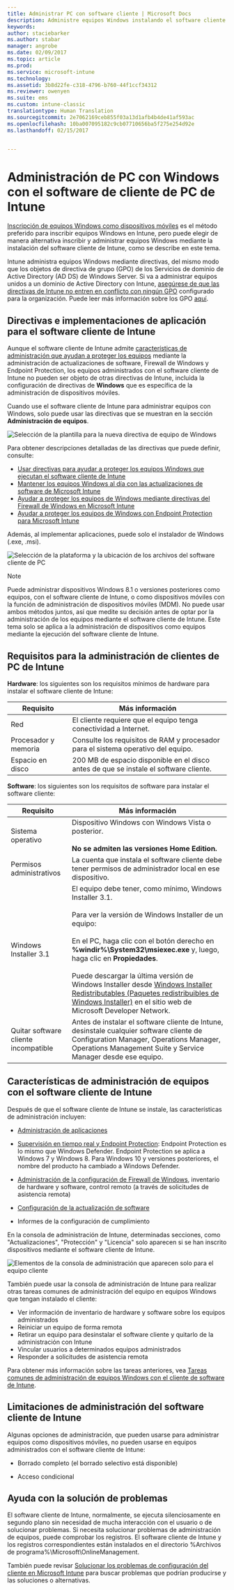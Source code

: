 ```yaml
---
title: Administrar PC con software cliente | Microsoft Docs
description: Administre equipos Windows instalando el software cliente de Intune.
keywords: 
author: staciebarker
ms.author: stabar
manager: angrobe
ms.date: 02/09/2017
ms.topic: article
ms.prod: 
ms.service: microsoft-intune
ms.technology: 
ms.assetid: 3b8d22fe-c318-4796-b760-44f1ccf34312
ms.reviewer: owenyen
ms.suite: ems
ms.custom: intune-classic
translationtype: Human Translation
ms.sourcegitcommit: 2e7062169ceb855f03a13d1afb4b4de41af593ac
ms.openlocfilehash: 10ba007095182c9cb07710656ba5f275e254d92e
ms.lasthandoff: 02/15/2017


---
```


# <a name="manage-windows-pcs-with-intune-pc-client-software"></a>Administración de PC con Windows con el software de cliente de PC de Intune
[Inscripción de equipos Windows como dispositivos móviles](set-up-windows-device-management-with-microsoft-intune.md) es el método preferido para inscribir equipos Windows en Intune, pero puede elegir de manera alternativa inscribir y administrar equipos Windows mediante la instalación del software cliente de Intune, como se describe en este tema.

Intune administra equipos Windows mediante directivas, del mismo modo que los objetos de directiva de grupo (GPO) de los Servicios de dominio de Active Directory (AD DS) de Windows Server. Si va a administrar equipos unidos a un dominio de Active Directory con Intune, [asegúrese de que las directivas de Intune no entren en conflicto con ningún GPO](resolve-gpo-and-microsoft-intune-policy-conflicts.md) configurado para la organización. Puede leer más información sobre los GPO [aquí](https://technet.microsoft.com/library/hh147307.aspx).

## <a name="policies-and-app-deployments-for-the-intune-software-client"></a>Directivas e implementaciones de aplicación para el software cliente de Intune

Aunque el software cliente de Intune admite [características de administración que ayudan a proteger los equipos](policies-to-protect-windows-pcs-in-microsoft-intune.md) mediante la administración de actualizaciones de software, Firewall de Windows y Endpoint Protection, los equipos administrados con el software cliente de Intune no pueden ser objeto de otras directivas de Intune, incluida la configuración de directivas de **Windows** que es específica de la administración de dispositivos móviles. 

Cuando use el software cliente de Intune para administrar equipos con Windows, solo puede usar las directivas que se muestran en la sección **Administración de equipos**.

  ![Selección de la plantilla para la nueva directiva de equipo de Windows](../media/select-template-for-pc-policy.png)

Para obtener descripciones detalladas de las directivas que puede definir, consulte:

- [Usar directivas para ayudar a proteger los equipos Windows que ejecutan el software cliente de Intune](https://docs.microsoft.com/intune/deploy-use/policies-to-protect-windows-pcs-in-microsoft-intune)
- [Mantener los equipos Windows al día con las actualizaciones de software de Microsoft Intune](https://docs.microsoft.com/intune/deploy-use/keep-windows-pcs-up-to-date-with-software-updates-in-microsoft-intune)
- [Ayudar a proteger los equipos de Windows mediante directivas del Firewall de Windows en Microsoft Intune](https://docs.microsoft.com/intune/deploy-use/help-protect-windows-pcs-using-windows-firewall-policies-in-microsoft-intune)
- [Ayudar a proteger los equipos de Windows con Endpoint Protection para Microsoft Intune](https://docs.microsoft.com/intune/deploy-use/help-secure-windows-pcs-with-endpoint-protection-for-microsoft-intune)

Además, al implementar aplicaciones, puede solo el instalador de Windows (.exe, .msi).

  ![Selección de la plataforma y la ubicación de los archivos del software cliente de PC](../media/select-platform-of-software-files-for-pc-agent.png)

> [!NOTE]
> Puede administrar dispositivos Windows 8.1 o versiones posteriores como equipos, con el software cliente de Intune, o como dispositivos móviles con la función de administración de dispositivos móviles (MDM). No puede usar ambos métodos juntos, así que medite su decisión antes de optar por la administración de los equipos mediante el software cliente de Intune. Este tema solo se aplica a la administración de dispositivos como equipos mediante la ejecución del software cliente de Intune.

## <a name="requirements-for-intune-pc-client-management"></a>Requisitos para la administración de clientes de PC de Intune

**Hardware**: los siguientes son los requisitos mínimos de hardware para instalar el software cliente de Intune:

|Requisito|Más información|
|---------------|--------------------|
|Red|El cliente requiere que el equipo tenga conectividad a Internet.|
|Procesador y memoria|Consulte los requisitos de RAM y procesador para el sistema operativo del equipo.|
|Espacio en disco|200 MB de espacio disponible en el disco antes de que se instale el software cliente.|

**Software**: los siguientes son los requisitos de software para instalar el software cliente:

|Requisito|Más información|
|---------------|--------------------|
|Sistema operativo | Dispositivo Windows con Windows Vista o posterior. </br></br>**No se admiten las versiones Home Edition.**|
|Permisos administrativos|La cuenta que instala el software cliente debe tener permisos de administrador local en ese dispositivo.|
|Windows Installer 3.1|El equipo debe tener, como mínimo, Windows Installer 3.1.<br /><br />Para ver la versión de Windows Installer de un equipo:<br /><br />  En el PC, haga clic con el botón derecho en **%windir%\System32\msiexec.exe** y, luego, haga clic en **Propiedades**.<br /><br />Puede descargar la última versión de Windows Installer desde [Windows Installer Redistributables (Paquetes redistribuibles de Windows Installer)](http://go.microsoft.com/fwlink/?LinkID=234258) en el sitio web de Microsoft Developer Network.|
|Quitar software cliente incompatible|Antes de instalar el software cliente de Intune, desinstale cualquier software cliente de Configuration Manager, Operations Manager, Operations Management Suite y Service Manager desde ese equipo.|

## <a name="computer-management-capabilities-with-the-intune-client-software"></a>Características de administración de equipos con el software cliente de Intune

Después de que el software cliente de Intune se instale, las características de administración incluyen: 

- [Administración de aplicaciones](deploy-apps-in-microsoft-intune.md)

- [Supervisión en tiempo real y Endpoint Protection](help-secure-windows-pcs-with-endpoint-protection-for-microsoft-intune.md): Endpoint Protection es lo mismo que Windows Defender. Endpoint Protection se aplica a Windows 7 y Windows 8. Para Windows 10 y versiones posteriores, el nombre del producto ha cambiado a Windows Defender.

- [Administración de la configuración de Firewall de Windows](help-protect-windows-pcs-using-windows-firewall-policies-in-microsoft-intune.md), inventario de hardware y software, control remoto (a través de solicitudes de asistencia remota)

- [Configuración de la actualización de software](keep-windows-pcs-up-to-date-with-software-updates-in-microsoft-intune.md)

- Informes de la configuración de cumplimiento

En la consola de administración de Intune, determinadas secciones, como "Actualizaciones", "Protección" y "Licencia" solo aparecen si se han inscrito dispositivos mediante el software cliente de Intune.

  ![Elementos de la consola de administración que aparecen solo para el equipo cliente](../media/admin-console-settings-only-for-pc-agent.png)

También puede usar la consola de administración de Intune para realizar otras tareas comunes de administración del equipo en equipos Windows que tengan instalado el cliente:

-   Ver información de inventario de hardware y software sobre los equipos administrados
-   Reiniciar un equipo de forma remota
-   Retirar un equipo para desinstalar el software cliente y quitarlo de la administración con Intune
-   Vincular usuarios a determinados equipos administrados
-   Responder a solicitudes de asistencia remota

Para obtener más información sobre las tareas anteriores, vea [Tareas comunes de administración de equipos Windows con el cliente de software de Intune](common-windows-pc-management-tasks-with-the-microsoft-intune-computer-client.md).

## <a name="management-limitations-of-the-intune-client-software"></a>Limitaciones de administración del software cliente de Intune

Algunas opciones de administración, que pueden usarse para administrar equipos como dispositivos móviles, no pueden usarse en equipos administrados con el software cliente de Intune:

-   Borrado completo (el borrado selectivo está disponible)

-   Acceso condicional

## <a name="help-with-troubleshooting"></a>Ayuda con la solución de problemas

El software cliente de Intune, normalmente, se ejecuta silenciosamente en segundo plano sin necesidad de mucha interacción con el usuario o de solucionar problemas. Si necesita solucionar problemas de administración de equipos, puede comprobar los registros. El software cliente de Intune y los registros correspondientes están instalados en el directorio %Archivos de programa%\Microsoft\OnlineManagement.

También puede revisar [Solucionar los problemas de configuración del cliente en Microsoft Intune](/intune/troubleshoot/troubleshoot-client-setup-in-microsoft-intune) para buscar problemas que podrían producirse y las soluciones o alternativas.

